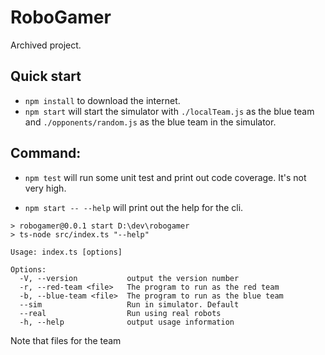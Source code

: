 # RoboGamer

Archived project.

## Quick start

* `npm install` to download the internet.
* `npm start` will start the simulator with `./localTeam.js` as the blue team and `./opponents/random.js` as the blue team in the simulator.

## Command:
* `npm test` will run some unit test and print out code coverage. It's not very high.

* `npm start -- --help` will print out the help for the cli.
```
> robogamer@0.0.1 start D:\dev\robogamer
> ts-node src/index.ts "--help"

Usage: index.ts [options]

Options:
  -V, --version           output the version number
  -r, --red-team <file>   The program to run as the red team
  -b, --blue-team <file>  The program to run as the blue team
  --sim                   Run in simulator. Default
  --real                  Run using real robots
  -h, --help              output usage information
```
 Note that files for the team 

